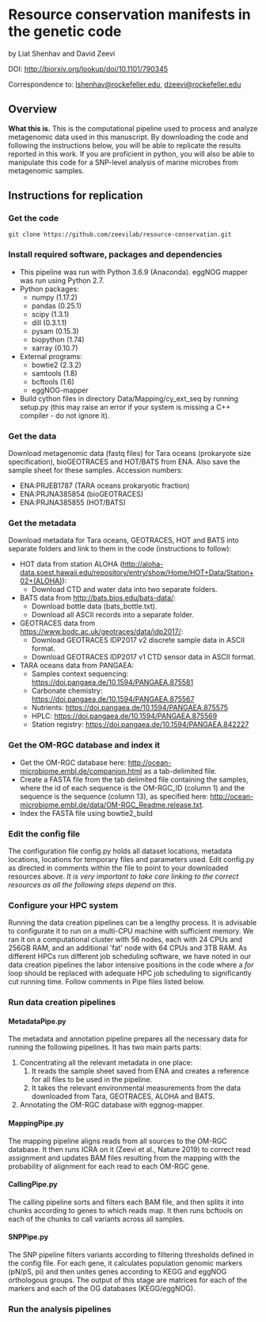# Resource conservation manifests in the genetic code
by Liat Shenhav and David Zeevi

DOI: http://biorxiv.org/lookup/doi/10.1101/790345

Correspondence to: lshenhav@rockefeller.edu, dzeevi@rockefeller.edu

## Overview

**What this is.** This is the computational pipeline used to process and analyze metagenomic data used in this manuscript. By downloading the code and following the instructions below, you will be able to replicate the results reported in this work. If you are proficient in python, you will also be able to manipulate this code for a SNP-level analysis of marine microbes from metagenomic samples. 

## Instructions for replication
### Get the code
`git clone https://github.com/zeevilab/resource-conservation.git` 

### Install required software, packages and dependencies
* This pipeline was run with Python 3.6.9 (Anaconda). eggNOG mapper was run using Python 2.7.
* Python packages: 
	* numpy (1.17.2)
	* pandas (0.25.1)
	* scipy (1.3.1)
	* dill (0.3.1.1)
	* pysam (0.15.3)
	* biopython (1.74)
	* xarray (0.10.7)
* External programs: 
	* bowtie2 (2.3.2)
	* samtools (1.8)
	* bcftools (1.6)
	* eggNOG-mapper
* Build cython files in directory Data/Mapping/cy_ext_seq by running setup.py (this may raise an error if your system is missing a C++ compiler - do not ignore it). 

### Get the data
Download metagenomic data (fastq files) for Tara oceans (prokaryote size specification), bioGEOTRACES and HOT/BATS from ENA. Also save the sample sheet for these samples. Accession numbers:
* ENA:PRJEB1787 (TARA oceans prokaryotic fraction) 
* ENA:PRJNA385854 (bioGEOTRACES) 
* ENA:PRJNA385855 (HOT/BATS)

### Get the metadata
Download metadata for Tara oceans, GEOTRACES, HOT and BATS into separate folders and link to them in the code (instructions to follow):
* HOT data from station ALOHA (http://aloha-data.soest.hawaii.edu/repository/entry/show/Home/HOT+Data/Station+02+(ALOHA)): 
	* Download CTD and water data into two separate folders.
* BATS data from http://bats.bios.edu/bats-data/:
	* Download bottle data (bats_bottle.txt).
	* Download all ASCII records into a separate folder.
* GEOTRACES data from https://www.bodc.ac.uk/geotraces/data/idp2017/:
	* Download GEOTRACES IDP2017 v2 discrete sample data in ASCII format.
	* Download GEOTRACES IDP2017 v1 CTD sensor data in ASCII format.
* TARA oceans data from PANGAEA:
	* Samples context sequencing: https://doi.pangaea.de/10.1594/PANGAEA.875581
	* Carbonate chemistry: https://doi.pangaea.de/10.1594/PANGAEA.875567
	* Nutrients: https://doi.pangaea.de/10.1594/PANGAEA.875575
	* HPLC: https://doi.pangaea.de/10.1594/PANGAEA.875569
	* Station registry: https://doi.pangaea.de/10.1594/PANGAEA.842227

### Get the OM-RGC database and index it
* Get the OM-RGC database here: http://ocean-microbiome.embl.de/companion.html as a tab-delimited file.
* Create a FASTA file from the tab delimited file containing the samples, where the id of each sequence is the OM-RGC_ID (column 1) and the sequence is the sequence (column 13), as specified here: http://ocean-microbiome.embl.de/data/OM-RGC_Readme.release.txt.
* Index the FASTA file using bowtie2_build

### Edit the config file
The configuration file config.py holds all dataset locations, metadata locations, locations for temporary files and parameters used. Edit config.py as directed in comments within the file to point to your downloaded resources above. *It is very important to take care linking to the correct resources as all the following steps depend on this*.

### Configure your HPC system
Running the data creation pipelines can be a lengthy process. It is advisable to configurate it to run on a multi-CPU machine with sufficient memory. We ran it on a computational cluster with 56 nodes, each with 24 CPUs and 256GB RAM, and an additional 'fat' node with 64 CPUs and 3TB RAM.
As different HPCs run different job scheduling software, we have noted in our data creation pipelines the labor intensive positions in the code where a *for* loop should be replaced with adequate HPC job scheduling to significantly cut running time. Follow comments in Pipe files listed below.

### Run data creation pipelines
#### MetadataPipe.py
The metadata and annotation pipeline prepares all the necessary data for running the following pipelines. It has two main parts parts:
1. Concentrating all the relevant metadata in one place:
	1. It reads the sample sheet saved from ENA and creates a reference for all files to be used in the pipeline.
	1. It takes the relevant environmental measurements from the data downloaded from Tara, GEOTRACES, ALOHA and BATS.
1. Annotating the OM-RGC database with eggnog-mapper.

#### MappingPipe.py
The mapping pipeline aligns reads from all sources to the OM-RGC database. It then runs ICRA on it (Zeevi et al., Nature 2019) to correct read assignment and updates BAM files resulting from the mapping with the probability of alignment for each read to each OM-RGC gene.

#### CallingPipe.py
The calling pipeline sorts and filters each BAM file, and then splits it into chunks according to genes to which reads map. It then runs bcftools on each of the chunks to call variants across all samples.

#### SNPPipe.py
The SNP pipeline filters variants according to filtering thresholds defined in the config file. For each gene, it calculates population genomic markers (pN/pS, pi) and then unites genes according to KEGG and eggNOG orthologous groups. The output of this stage are matrices for each of the markers and each of the OG databases (KEGG/eggNOG).

### Run the analysis pipelines
